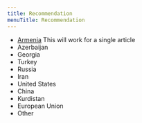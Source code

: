 ```yaml
---
title: Recommendation
menuTitle: Recommendation
---
```


* [Armenia](./../customize-personal-blog-starter/) This will work for a single article
* Azerbaijan
* Georgia
* Turkey
* Russia
* Iran
* United States
* China
* Kurdistan
* European Union
* Other